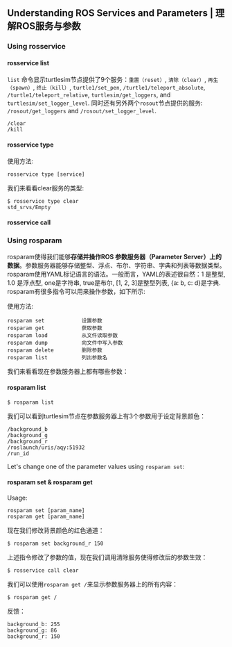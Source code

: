 ## Understanding ROS Services and Parameters | 理解ROS服务与参数

### Using rosservice

#### rosservice list

`list` 命令显示turtlesim节点提供了9个服务：`重置（reset）`, `清除（clear）`, `再生（spawn）`, `终止（kill）`, `turtle1/set_pen`, `/turtle1/teleport_absolute`, `/turtle1/teleport_relative`, `turtlesim/get_loggers`, and `turtlesim/set_logger_level`. 同时还有另外两个`rosout`节点提供的服务: `/rosout/get_loggers` and `/rosout/set_logger_level`.

```
/clear
/kill
```

#### rosservice type

使用方法:

```
rosservice type [service]
```

我们来看看clear服务的类型:

```
$ rosservice type clear
std_srvs/Empty
```

#### rosservice call





### Using rosparam

rosparam使得我们能够**存储并操作ROS 参数服务器（Parameter Server）上的数据**。参数服务器能够存储整型、浮点、布尔、字符串、字典和列表等数据类型。rosparam使用YAML标记语言的语法。一般而言，YAML的表述很自然：1 是整型, 1.0 是浮点型, one是字符串, true是布尔, [1, 2, 3]是整型列表, {a: b, c: d}是字典. rosparam有很多指令可以用来操作参数，如下所示:

使用方法:

```
rosparam set            设置参数
rosparam get            获取参数
rosparam load           从文件读取参数
rosparam dump           向文件中写入参数
rosparam delete         删除参数
rosparam list           列出参数名
```

我们来看看现在参数服务器上都有哪些参数：

#### rosparam list

```
$ rosparam list
```

我们可以看到turtlesim节点在参数服务器上有3个参数用于设定背景颜色：

```
/background_b
/background_g
/background_r
/roslaunch/uris/aqy:51932
/run_id
```

Let's change one of the parameter values using `rosparam set`:

#### rosparam set & rosparam get

Usage:

```
rosparam set [param_name]
rosparam get [param_name]
```

现在我们修改背景颜色的红色通道：

```
$ rosparam set background_r 150
```

上述指令修改了参数的值，现在我们调用清除服务使得修改后的参数生效：

```
$ rosservice call clear
```



我们可以使用`rosparam get /`来显示参数服务器上的所有内容：

```
$ rosparam get /
```

反馈：

```
background_b: 255
background_g: 86
background_r: 150
```